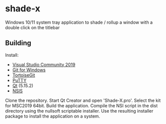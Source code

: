 # shade-x
Windows 10/11 system tray application to shade / rollup a window with a double click on the titlebar

## Building

Install:
- [Visual Studio Community 2019](https://visualstudio.microsoft.com/vs/older-downloads/)
- [Git for Windows](https://gitforwindows.org/)
- [TortoiseGit](https://tortoisegit.org/)
- [PuTTY](https://www.putty.org/)
- [Qt](https://www.qt.io/download-thank-you?os=windows&hsLang=en) (5.15.2)
- [NSIS](https://nsis.sourceforge.io/Download)

Clone the repository.
Start Qt Creator and open 'Shade-X.pro'.
Select the kit for MSC2019 64bit.
Build the application.
Compile the NSI script in the dist directory using the nullsoft scriptable installer.
Use the resulting installer package to install the application on a system.
